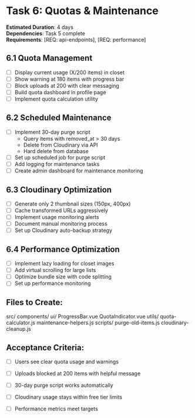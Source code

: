 # Task 6: Quotas & Maintenance

**Estimated Duration**: 4 days  
**Dependencies**: Task 5 complete  
**Requirements**: [REQ: api-endpoints], [REQ: performance]

## 6.1 Quota Management
- [ ] Display current usage (X/200 items) in closet
- [ ] Show warning at 180 items with progress bar
- [ ] Block uploads at 200 with clear messaging
- [ ] Build quota dashboard in profile page
- [ ] Implement quota calculation utility

## 6.2 Scheduled Maintenance
- [ ] Implement 30-day purge script
  - Query items with removed_at > 30 days
  - Delete from Cloudinary via API
  - Hard delete from database
- [ ] Set up scheduled job for purge script
- [ ] Add logging for maintenance tasks
- [ ] Create admin dashboard for maintenance monitoring

## 6.3 Cloudinary Optimization
- [ ] Generate only 2 thumbnail sizes (150px, 400px)
- [ ] Cache transformed URLs aggressively
- [ ] Implement usage monitoring alerts
- [ ] Document manual monitoring process
- [ ] Set up Cloudinary auto-backup strategy

## 6.4 Performance Optimization
- [ ] Implement lazy loading for closet images
- [ ] Add virtual scrolling for large lists
- [ ] Optimize bundle size with code splitting
- [ ] Set up performance monitoring

## Files to Create:
src/
components/
ui/
ProgressBar.vue
QuotaIndicator.vue
utils/
quota-calculator.js
maintenance-helpers.js
scripts/
purge-old-items.js
cloudinary-cleanup.js


## Acceptance Criteria:
- [ ] Users see clear quota usage and warnings
- [ ] Uploads blocked at 200 items with helpful message
- [ ] 30-day purge script works automatically
- [ ] Cloudinary usage stays within free tier limits
- [ ] Performance metrics meet targets

